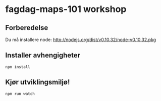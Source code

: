 # fagdag-maps-101 workshop

## Forberedelse

Du må installere node: http://nodejs.org/dist/v0.10.32/node-v0.10.32.pkg

## Installer avhengigheter

```
npm install
````

## Kjør utviklingsmiljø!

```
npm run watch
```
